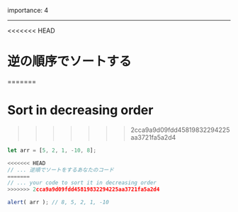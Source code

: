 importance: 4

---

<<<<<<< HEAD
# 逆の順序でソートする
=======
# Sort in decreasing order
>>>>>>> 2cca9a9d09fdd45819832294225aa3721fa5a2d4

```js
let arr = [5, 2, 1, -10, 8];

<<<<<<< HEAD
// ... 逆順でソートをするあなたのコード
=======
// ... your code to sort it in decreasing order
>>>>>>> 2cca9a9d09fdd45819832294225aa3721fa5a2d4

alert( arr ); // 8, 5, 2, 1, -10
```
